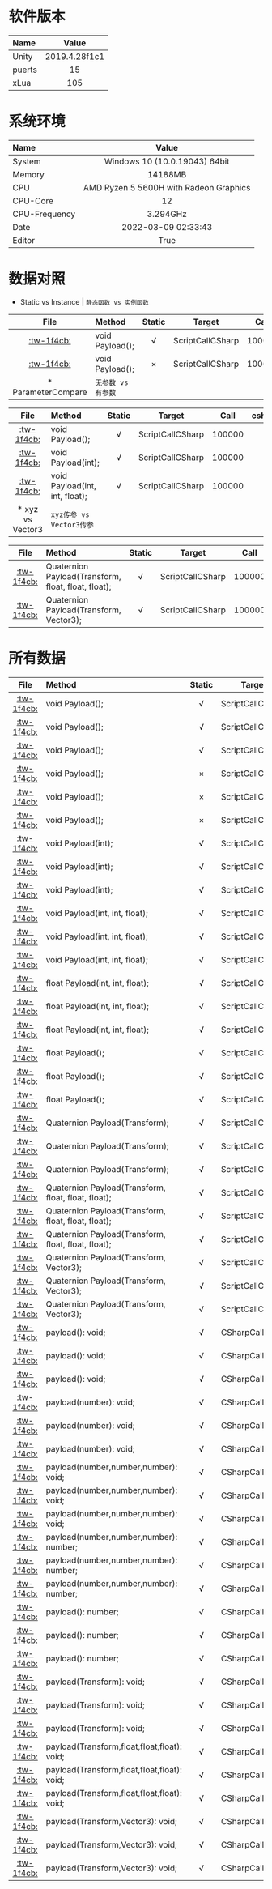 
# 软件版本
| Name            | Value             |
| :----           | :----:            |
| Unity           | 2019.4.28f1c1               |
| puerts          | 15               |
| xLua            | 105               |
# 系统环境
| Name            | Value             |
| :----           | :----:            |
| System          | Windows 10  (10.0.19043) 64bit               |
| Memory          | 14188MB             |
| CPU             | AMD Ryzen 5 5600H with Radeon Graphics                |
| CPU-Core        | 12               |
| CPU-Frequency   | 3.294GHz            |
| Date            | 2022-03-09 02:33:43               |
| Editor          | True               |
# 数据对照
* Static vs Instance | 	`静态函数 vs 实例函数`

| File      | Method    | Static    | Target    | Call      | csharp(ms)| puerts(ms)| xLua(ms)  | csharpResult  | puertsResult  | xLuaResult    |
| :----:    | :----     | :----:    | :----:    | :----:    | :----:    | :----:    | :----:    | :----:        | :----:        | :----:        |
| [:tw-1f4cb:](/Assets/CScripts/Examples/Example1.cs)       | void Payload();       | √       | ScriptCallCSharp       | 100000       | 1.0       | 171.0       | 231.8       | `null`           | `null`           | `null`          |
| [:tw-1f4cb:](/Assets/CScripts/Examples/Example2.cs)       | void Payload();       | ×       | ScriptCallCSharp       | 100000       | 1.0       | 195.4       | 336.0       | `null`           | `null`           | `null`          |
* ParameterCompare | 	`无参数 vs 有参数`

| File      | Method    | Static    | Target    | Call      | csharp(ms)| puerts(ms)| xLua(ms)  | csharpResult  | puertsResult  | xLuaResult    |
| :----:    | :----     | :----:    | :----:    | :----:    | :----:    | :----:    | :----:    | :----:        | :----:        | :----:        |
| [:tw-1f4cb:](/Assets/CScripts/Examples/Example1.cs)       | void Payload();       | √       | ScriptCallCSharp       | 100000       | 1.0       | 171.0       | 231.8       | `null`           | `null`           | `null`          |
| [:tw-1f4cb:](/Assets/CScripts/Examples/Example3.cs)       | void Payload(int);       | √       | ScriptCallCSharp       | 100000       | 0.0       | 214.5       | 264.0       | `null`           | `null`           | `null`          |
| [:tw-1f4cb:](/Assets/CScripts/Examples/Example4.cs)       | void Payload(int, int, float);       | √       | ScriptCallCSharp       | 100000       | 1.0       | 363.0       | 321.5       | `null`           | `null`           | `null`          |
* xyz vs Vector3 | 	`xyz传参 vs Vector3传参`

| File      | Method    | Static    | Target    | Call      | csharp(ms)| puerts(ms)| xLua(ms)  | csharpResult  | puertsResult  | xLuaResult    |
| :----:    | :----     | :----:    | :----:    | :----:    | :----:    | :----:    | :----:    | :----:        | :----:        | :----:        |
| [:tw-1f4cb:](/Assets/CScripts/Examples/Example8.cs)       | Quaternion Payload(Transform, float, float, float);       | √       | ScriptCallCSharp       | 100000       | 31.3       | 429.9       | 408.4       | (-0.1, -0.1, -0.2, -1.0)           | (-0.1, -0.1, -0.2, -1.0)           | (-0.1, -0.1, -0.2, -1.0)          |
| [:tw-1f4cb:](/Assets/CScripts/Examples/Example9.cs)       | Quaternion Payload(Transform, Vector3);       | √       | ScriptCallCSharp       | 100000       | 21.5       | 408.9       | 421.1       | (-0.3, -0.5, -0.8, -0.3)           | (-0.3, -0.5, -0.8, -0.3)           | (-0.3, -0.5, -0.8, -0.3)          |
# 所有数据
| File      | Method    | Static    | Target    | Call      | csharp(ms)| puerts(ms)| xLua(ms)  | csharpResult  | puertsResult  | xLuaResult    |
| :----:    | :----     | :----:    | :----:    | :----:    | :----:    | :----:    | :----:    | :----:        | :----:        | :----:        |
| [:tw-1f4cb:](/Assets/CScripts/Examples/Example1.cs)       | void Payload();       | √       | ScriptCallCSharp       | 1000       | 1.0       | 3.9       | 3.9       | `null`           | `null`           | `null`          |
| [:tw-1f4cb:](/Assets/CScripts/Examples/Example1.cs)       | void Payload();       | √       | ScriptCallCSharp       | 10000       | 0.0       | 18.6       | 23.5       | `null`           | `null`           | `null`          |
| [:tw-1f4cb:](/Assets/CScripts/Examples/Example1.cs)       | void Payload();       | √       | ScriptCallCSharp       | 100000       | 1.0       | 171.0       | 231.8       | `null`           | `null`           | `null`          |
| [:tw-1f4cb:](/Assets/CScripts/Examples/Example2.cs)       | void Payload();       | ×       | ScriptCallCSharp       | 1000       | 1.0       | 3.9       | 6.8       | `null`           | `null`           | `null`          |
| [:tw-1f4cb:](/Assets/CScripts/Examples/Example2.cs)       | void Payload();       | ×       | ScriptCallCSharp       | 10000       | 0.0       | 20.6       | 36.7       | `null`           | `null`           | `null`          |
| [:tw-1f4cb:](/Assets/CScripts/Examples/Example2.cs)       | void Payload();       | ×       | ScriptCallCSharp       | 100000       | 1.0       | 195.4       | 336.0       | `null`           | `null`           | `null`          |
| [:tw-1f4cb:](/Assets/CScripts/Examples/Example3.cs)       | void Payload(int);       | √       | ScriptCallCSharp       | 1000       | 0.0       | 4.9       | 4.9       | `null`           | `null`           | `null`          |
| [:tw-1f4cb:](/Assets/CScripts/Examples/Example3.cs)       | void Payload(int);       | √       | ScriptCallCSharp       | 10000       | 0.0       | 22.5       | 38.5       | `null`           | `null`           | `null`          |
| [:tw-1f4cb:](/Assets/CScripts/Examples/Example3.cs)       | void Payload(int);       | √       | ScriptCallCSharp       | 100000       | 0.0       | 214.5       | 264.0       | `null`           | `null`           | `null`          |
| [:tw-1f4cb:](/Assets/CScripts/Examples/Example4.cs)       | void Payload(int, int, float);       | √       | ScriptCallCSharp       | 1000       | 0.0       | 5.9       | 4.9       | `null`           | `null`           | `null`          |
| [:tw-1f4cb:](/Assets/CScripts/Examples/Example4.cs)       | void Payload(int, int, float);       | √       | ScriptCallCSharp       | 10000       | 0.0       | 36.7       | 36.2       | `null`           | `null`           | `null`          |
| [:tw-1f4cb:](/Assets/CScripts/Examples/Example4.cs)       | void Payload(int, int, float);       | √       | ScriptCallCSharp       | 100000       | 1.0       | 363.0       | 321.5       | `null`           | `null`           | `null`          |
| [:tw-1f4cb:](/Assets/CScripts/Examples/Example5.cs)       | float Payload(int, int, float);       | √       | ScriptCallCSharp       | 1000       | 0.0       | 6.8       | 7.8       | 1501500           | 1501500           | 1501500          |
| [:tw-1f4cb:](/Assets/CScripts/Examples/Example5.cs)       | float Payload(int, int, float);       | √       | ScriptCallCSharp       | 10000       | 0.0       | 35.2       | 36.2       | 1.500183E+08           | 1.50015E+08           | 150015000          |
| [:tw-1f4cb:](/Assets/CScripts/Examples/Example5.cs)       | float Payload(int, int, float);       | √       | ScriptCallCSharp       | 100000       | 2.0       | 303.9       | 368.4       | 1.500022E+10           | 1.500015E+10           | 15000150000          |
| [:tw-1f4cb:](/Assets/CScripts/Examples/Example6.cs)       | float Payload();       | √       | ScriptCallCSharp       | 1000       | 0.0       | 3.9       | 3.9       | 6000           | 6000           | 6000          |
| [:tw-1f4cb:](/Assets/CScripts/Examples/Example6.cs)       | float Payload();       | √       | ScriptCallCSharp       | 10000       | 0.0       | 20.5       | 28.3       | 60000           | 60000           | 60000          |
| [:tw-1f4cb:](/Assets/CScripts/Examples/Example6.cs)       | float Payload();       | √       | ScriptCallCSharp       | 100000       | 1.0       | 187.6       | 257.7       | 600000           | 600000           | 600000          |
| [:tw-1f4cb:](/Assets/CScripts/Examples/Example7.cs)       | Quaternion Payload(Transform);       | √       | ScriptCallCSharp       | 1000       | 2.0       | 23.5       | 16.6       | (0.3, 0.3, 0.3, -0.8)           | (0.3, 0.3, 0.3, -0.8)           | (0.3, 0.3, 0.3, -0.8)          |
| [:tw-1f4cb:](/Assets/CScripts/Examples/Example7.cs)       | Quaternion Payload(Transform);       | √       | ScriptCallCSharp       | 10000       | 2.9       | 34.2       | 31.3       | (-0.1, -0.1, -0.1, 1.0)           | (-0.1, -0.1, -0.1, 1.0)           | (-0.1, -0.1, -0.1, 1.0)          |
| [:tw-1f4cb:](/Assets/CScripts/Examples/Example7.cs)       | Quaternion Payload(Transform);       | √       | ScriptCallCSharp       | 100000       | 21.5       | 326.4       | 325.5       | (-0.5, -0.4, -0.4, 0.6)           | (-0.5, -0.4, -0.4, 0.6)           | (-0.5, -0.4, -0.4, 0.6)          |
| [:tw-1f4cb:](/Assets/CScripts/Examples/Example8.cs)       | Quaternion Payload(Transform, float, float, float);       | √       | ScriptCallCSharp       | 1000       | 0.0       | 7.8       | 4.9       | (-0.4, -0.5, -0.7, -0.2)           | (-0.4, -0.5, -0.7, -0.2)           | (-0.4, -0.5, -0.7, -0.2)          |
| [:tw-1f4cb:](/Assets/CScripts/Examples/Example8.cs)       | Quaternion Payload(Transform, float, float, float);       | √       | ScriptCallCSharp       | 10000       | 2.9       | 44.0       | 42.0       | (0.4, 0.5, 0.7, 0.0)           | (0.4, 0.5, 0.7, 0.0)           | (0.4, 0.5, 0.7, 0.0)          |
| [:tw-1f4cb:](/Assets/CScripts/Examples/Example8.cs)       | Quaternion Payload(Transform, float, float, float);       | √       | ScriptCallCSharp       | 100000       | 31.3       | 429.9       | 408.4       | (-0.1, -0.1, -0.2, -1.0)           | (-0.1, -0.1, -0.2, -1.0)           | (-0.1, -0.1, -0.2, -1.0)          |
| [:tw-1f4cb:](/Assets/CScripts/Examples/Example9.cs)       | Quaternion Payload(Transform, Vector3);       | √       | ScriptCallCSharp       | 1000       | 0.0       | 9.8       | 10.7       | (0.3, 0.5, 0.7, 0.4)           | (0.3, 0.5, 0.7, 0.4)           | (0.3, 0.5, 0.7, 0.4)          |
| [:tw-1f4cb:](/Assets/CScripts/Examples/Example9.cs)       | Quaternion Payload(Transform, Vector3);       | √       | ScriptCallCSharp       | 10000       | 2.9       | 44.9       | 40.1       | (-0.3, -0.5, -0.8, 0.1)           | (-0.3, -0.5, -0.8, 0.1)           | (-0.3, -0.5, -0.8, 0.1)          |
| [:tw-1f4cb:](/Assets/CScripts/Examples/Example9.cs)       | Quaternion Payload(Transform, Vector3);       | √       | ScriptCallCSharp       | 100000       | 21.5       | 408.9       | 421.1       | (-0.3, -0.5, -0.8, -0.3)           | (-0.3, -0.5, -0.8, -0.3)           | (-0.3, -0.5, -0.8, -0.3)          |
| [:tw-1f4cb:](/Assets/CScripts/Examples/Example101.cs)       | payload(): void;       | √       | CSharpCallScript       | 1000       | `fail`       | 8.8       | 5.9       | `null`           | `null`           | `null`          |
| [:tw-1f4cb:](/Assets/CScripts/Examples/Example101.cs)       | payload(): void;       | √       | CSharpCallScript       | 10000       | `fail`       | 2.9       | 1.0       | `null`           | `null`           | `null`          |
| [:tw-1f4cb:](/Assets/CScripts/Examples/Example101.cs)       | payload(): void;       | √       | CSharpCallScript       | 100000       | `fail`       | 27.4       | 7.8       | `null`           | `null`           | `null`          |
| [:tw-1f4cb:](/Assets/CScripts/Examples/Example103.cs)       | payload(number): void;       | √       | CSharpCallScript       | 1000       | `fail`       | 3.9       | 1.0       | `null`           | `null`           | `null`          |
| [:tw-1f4cb:](/Assets/CScripts/Examples/Example103.cs)       | payload(number): void;       | √       | CSharpCallScript       | 10000       | `fail`       | 4.9       | 1.0       | `null`           | `null`           | `null`          |
| [:tw-1f4cb:](/Assets/CScripts/Examples/Example103.cs)       | payload(number): void;       | √       | CSharpCallScript       | 100000       | `fail`       | 39.1       | 8.8       | `null`           | `null`           | `null`          |
| [:tw-1f4cb:](/Assets/CScripts/Examples/Example104.cs)       | payload(number,number,number): void;       | √       | CSharpCallScript       | 1000       | `fail`       | 2.0       | 1.0       | `null`           | `null`           | `null`          |
| [:tw-1f4cb:](/Assets/CScripts/Examples/Example104.cs)       | payload(number,number,number): void;       | √       | CSharpCallScript       | 10000       | `fail`       | 5.9       | 1.0       | `null`           | `null`           | `null`          |
| [:tw-1f4cb:](/Assets/CScripts/Examples/Example104.cs)       | payload(number,number,number): void;       | √       | CSharpCallScript       | 100000       | `fail`       | 58.6       | 10.7       | `null`           | `null`           | `null`          |
| [:tw-1f4cb:](/Assets/CScripts/Examples/Example105.cs)       | payload(number,number,number): number;       | √       | CSharpCallScript       | 1000       | `fail`       | 2.9       | 1.0       | `null`           | 1501500           | 1501500          |
| [:tw-1f4cb:](/Assets/CScripts/Examples/Example105.cs)       | payload(number,number,number): number;       | √       | CSharpCallScript       | 10000       | `fail`       | 7.8       | 2.0       | `null`           | 1.500183E+08           | 1.500183E+08          |
| [:tw-1f4cb:](/Assets/CScripts/Examples/Example105.cs)       | payload(number,number,number): number;       | √       | CSharpCallScript       | 100000       | `fail`       | 70.4       | 13.7       | `null`           | 1.500022E+10           | 1.500022E+10          |
| [:tw-1f4cb:](/Assets/CScripts/Examples/Example106.cs)       | payload(): number;       | √       | CSharpCallScript       | 1000       | `fail`       | 2.9       | 1.0       | `null`           | 6000           | 6000          |
| [:tw-1f4cb:](/Assets/CScripts/Examples/Example106.cs)       | payload(): number;       | √       | CSharpCallScript       | 10000       | `fail`       | 5.9       | 1.0       | `null`           | 60000           | 60000          |
| [:tw-1f4cb:](/Assets/CScripts/Examples/Example106.cs)       | payload(): number;       | √       | CSharpCallScript       | 100000       | `fail`       | 44.5       | 9.7       | `null`           | 600000           | 600000          |
| [:tw-1f4cb:](/Assets/CScripts/Examples/Example107.cs)       | payload(Transform): void;       | √       | CSharpCallScript       | 1000       | `fail`       | 9.8       | 8.8       | `null`           | (0.3, 0.3, 0.3, -0.8)           | (0.3, 0.3, 0.3, -0.8)          |
| [:tw-1f4cb:](/Assets/CScripts/Examples/Example107.cs)       | payload(Transform): void;       | √       | CSharpCallScript       | 10000       | `fail`       | 56.7       | 83.1       | `null`           | (-0.1, -0.1, -0.1, 1.0)           | (-0.1, -0.1, -0.1, 1.0)          |
| [:tw-1f4cb:](/Assets/CScripts/Examples/Example107.cs)       | payload(Transform): void;       | √       | CSharpCallScript       | 100000       | `fail`       | 569.7       | 769.0       | `null`           | (-0.5, -0.4, -0.4, 0.6)           | (-0.5, -0.4, -0.4, 0.6)          |
| [:tw-1f4cb:](/Assets/CScripts/Examples/Example108.cs)       | payload(Transform,float,float,float): void;       | √       | CSharpCallScript       | 1000       | `fail`       | 8.8       | 9.8       | `null`           | (-0.4, -0.5, -0.7, -0.2)           | (-0.4, -0.5, -0.7, -0.2)          |
| [:tw-1f4cb:](/Assets/CScripts/Examples/Example108.cs)       | payload(Transform,float,float,float): void;       | √       | CSharpCallScript       | 10000       | `fail`       | 60.6       | 78.2       | `null`           | (0.4, 0.5, 0.7, 0.0)           | (0.4, 0.5, 0.7, 0.0)          |
| [:tw-1f4cb:](/Assets/CScripts/Examples/Example108.cs)       | payload(Transform,float,float,float): void;       | √       | CSharpCallScript       | 100000       | `fail`       | 638.4       | 781.4       | `null`           | (-0.1, -0.1, -0.2, -1.0)           | (-0.1, -0.1, -0.2, -1.0)          |
| [:tw-1f4cb:](/Assets/CScripts/Examples/Example109.cs)       | payload(Transform,Vector3): void;       | √       | CSharpCallScript       | 1000       | `fail`       | 11.7       | 11.7       | `null`           | (0.3, 0.5, 0.7, 0.4)           | (0.3, 0.5, 0.7, 0.4)          |
| [:tw-1f4cb:](/Assets/CScripts/Examples/Example109.cs)       | payload(Transform,Vector3): void;       | √       | CSharpCallScript       | 10000       | `fail`       | 86.0       | 99.1       | `null`           | (-0.3, -0.5, -0.8, 0.1)           | (-0.3, -0.5, -0.8, 0.1)          |
| [:tw-1f4cb:](/Assets/CScripts/Examples/Example109.cs)       | payload(Transform,Vector3): void;       | √       | CSharpCallScript       | 100000       | `fail`       | 870.5       | 934.8       | `null`           | (-0.3, -0.5, -0.8, -0.3)           | (-0.3, -0.5, -0.8, -0.3)          |